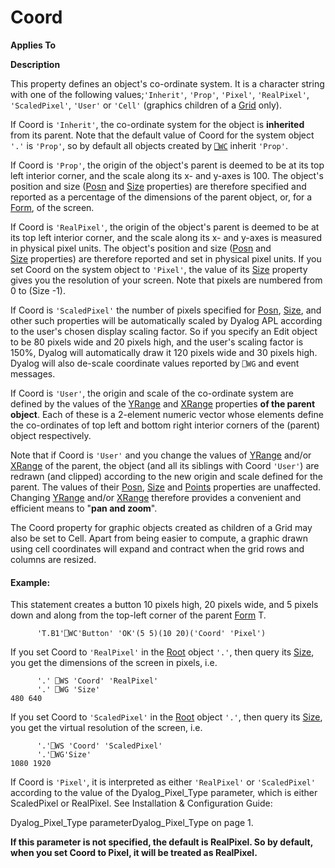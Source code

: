 




<h1 class="heading"><span class="name">Coord</span></h1>

**Applies To**


**Description**


This property defines an object's co-ordinate system. It is a character
string with one of the following values;`'Inherit'`,
`'Prop'`, `'Pixel'`,
`'RealPixel'`, `'ScaledPixel'`, `'User'` or `'Cell'` (graphics children of a [Grid](./grid.md) only).



If Coord is `'Inherit'`, the co-ordinate
system for the object is **inherited** from its parent. Note that the default
value of Coord for the system object `'.'` is `'Prop'`, so by default all objects
created by [`⎕WC`](../../Language/System%20Functions/wc.htm) inherit `'Prop'`.


If Coord is `'Prop'`, the origin of the
object's parent is deemed to be at its top left interior corner, and the scale
along its x- and y-axes is 100. The object's position and size ([Posn](./posn.md) and [Size](./size.md) properties) are therefore specified
and reported as a percentage of the dimensions of the parent object, or, for a [Form](./form.md),
of the screen.


If Coord is `'RealPixel'`, the origin of the
object's parent is deemed to be at its top left interior corner, and the scale
along its x- and y-axes is measured in physical pixel units. The object's position
and size ([Posn](posn.md) and [Size](size.md) properties) are therefore reported and set in physical pixel units. If you set
Coord on the system object to `'Pixel'`, the
value of its [Size](size.md) property gives you the
resolution of your screen. Note that pixels are numbered from 0
to (Size -1).


If Coord is `'ScaledPixel'`  the number of pixels specified for [Posn](posn.md), [Size](size.md),  and other such properties will be automatically scaled by Dyalog APL according to the user's chosen display scaling factor. So if you specify an Edit object to be 80 pixels wide and 20 pixels high, and the user's scaling factor is 150%, Dyalog will automatically draw it 120 pixels wide and 30 pixels high. Dyalog will also de-scale coordinate values reported by `⎕WG` and  event messages.


If Coord is `'User'`, the origin and
scale of the co-ordinate system are defined by the values of the [YRange](yrange.md) and [XRange](xrange.md) properties **of the parent
object**. Each of these is a 2-element numeric vector whose elements define
the co-ordinates of top left and bottom right interior corners of the (parent)
object respectively.


Note that if Coord is `'User'` and you
change the values of [YRange](yrange.md) and/or [XRange](xrange.md) of the parent, the object (and all its siblings with Coord `'User'`)
are redrawn (and clipped) according to the new origin and scale defined for the
parent. The values of their [Posn](posn.md), [Size](size.md) and [Points](points.md) properties are unaffected.
Changing [YRange](range.md) and/or [XRange](range.md) therefore provides a convenient and efficient means to "**pan and zoom**".


The Coord property for graphic objects created as  children of a Grid may
also be set to Cell. Apart from being easier to compute, a graphic drawn using
cell coordinates will expand and contract when the grid rows and columns are
resized.


#### Example:


This statement creates a button 10 pixels high, 20 pixels wide, and 5 pixels
down and along from the top-left corner of the parent [Form](./form.md) T.
```apl
      'T.B1'⎕WC'Button' 'OK'(5 5)(10 20)('Coord' 'Pixel')
```




If you set Coord to `'RealPixel'` in the [Root](./root.md) object `'.'`, then query its [Size](size.md),
you get the dimensions of the screen in pixels, i.e.
```apl
      '.' ⎕WS 'Coord' 'RealPixel'
      '.' ⎕WG 'Size'
480 640
```




If you set Coord to `'ScaledPixel'` in the [Root](./root.md) object `'.'`, then query its [Size](size.md),
you get the virtual resolution of the screen, i.e.
```apl
      '.'⎕WS 'Coord' 'ScaledPixel'
      '.'⎕WG'Size'
1080 1920

```



If Coord is `'Pixel'`, it is interpreted as either `'RealPixel'` or `'ScaledPixel'` according to the value of the Dyalog_Pixel_Type parameter, which is either ScaledPixel or RealPixel. See 
Installation & Configuration Guide: 

Dyalog_Pixel_Type parameterDyalog_Pixel_Type on page 1.


**If this parameter is not specified, the default is RealPixel. So by default, when you set Coord to Pixel, it will be treated as RealPixel.**



